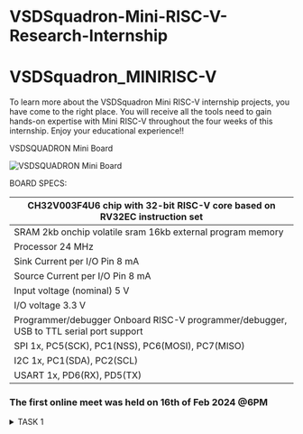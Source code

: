 # VSDSquadron-Mini-RISC-V-Research-Internship

# VSDSquadron_MINIRISC-V

To learn more about the VSDSquadron Mini RISC-V internship projects, you have come to the right place. You will receive all the tools need to gain hands-on expertise with Mini RISC-V throughout the four weeks of this internship. Enjoy your educational experience!!

VSDSQUADRON Mini Board 

![VSDSQUADRON Mini Board]()

BOARD SPECS:

| CH32V003F4U6 chip with 32-bit RISC-V core based on RV32EC instruction set |
| ------------------------------------------------------------------------- 
| SRAM                                                                       2kb onchip volatile sram     16kb external program memory                                    |
| Processor                                                                  24 MHz                                                                                       |
| Sink Current per I/O Pin                                                   8 mA                                                                                         |
| Source Current per I/O Pin                                                 8 mA                                                                                         |
| Input voltage (nominal)                                                    5 V                                                                                          |
| I/O voltage                                                                3.3 V                                                                                        |
| Programmer/debugger                                                        Onboard RISC-V programmer/debugger, USB to TTL serial port support                           |
| SPI                                                                        1x, PC5(SCK), PC1(NSS), PC6(MOSI), PC7(MISO)                                                 |
| I2C                                                                        1x, PC1(SDA), PC2(SCL)                                                                       |
| USART                                                                      1x, PD6(RX), PD5(TX)              



### The first online meet was held on 16th of Feb 2024 @6PM

<details>
    <summary> TASK 1 </summary>

1) install RISC-V GNU Toolchain 

2) install Yosys 

3) install iverilog 

4) install gtkwave

### CLONING RISC-V GNU TOOLCHAIN

Step-1

```sudo apt install git-all```   # To install git

![To install git](https://github.com/VanshikaTanwar/VSDSquadron-Mini-RISC-V-Research-Internship-/blob/main/IMG/gnu_img1.png)
![To install git](https://github.com/VanshikaTanwar/VSDSquadron-Mini-RISC-V-Research-Internship-/blob/main/IMG/gnu_img2.png)

```sudo apt-get install autoconf automake autotools-dev curl python3 libmpc-dev libmpfr-dev libgmp-dev gawk build-essential bison flex texinfo gperf libtool patchutils bc zlib1g-dev libexpat-dev``` *make sure to install the dependencies*

![To install dependencies](https://github.com/VanshikaTanwar/VSDSquadron-Mini-RISC-V-Research-Internship-/blob/main/IMG/gnu_img3.png)
![To install dependencies](https://github.com/VanshikaTanwar/VSDSquadron-Mini-RISC-V-Research-Internship-/blob/main/IMG/gnu_img4.png)

```git clone https://github.com/riscv/riscv-gnu-toolchain```

![gnu_toolchain_clone](https://github.com/VanshikaTanwar/VSDSquadron-Mini-RISC-V-Research-Internship-/blob/main/IMG/gnu_img5.png)


## Create a opt dir
```mkdir /opt/riscv```  *try sudo incase of permission denial*

In my case I created a driectory ```mkdir riscv``` and ``` chmod 777 home/vanshikatanwar/riscv ```

## Config and make inside the risc-v gnu toolchain dir 

```./configure --prefix=/opt/riscv```  

In my case ```./configure --prefix=/home/vanshikatanwar/riscv``` 

![gnu_toolchain_clone](https://github.com/VanshikaTanwar/VSDSquadron-Mini-RISC-V-Research-Internship-/blob/main/IMG/gnu_img6.png)

![gnu_toolchain_clone](https://github.com/VanshikaTanwar/VSDSquadron-Mini-RISC-V-Research-Internship-/blob/main/IMG/gnu_img7.png)


Then
```make``` **(Have patience)**
![gnu_toolchain_clone](https://github.com/VanshikaTanwar/VSDSquadron-Mini-RISC-V-Research-Internship-/blob/main/IMG/gnu_img8.png)

### 2. Installing YOSYS
 ```git clone https://github.com/YosysHQ/yosys.git```
 
 ```cd yosys```
 
 ```make --version command```
![yosys_img1](https://github.com/VanshikaTanwar/VSDSquadron-Mini-RISC-V-Research-Internship-/blob/main/IMG/yosys_img1.png)
 
 ```
    sudo apt-get install build-essential clang bison flex \
    libreadline-dev gawk tcl-dev libffi-dev git \
    graphviz xdot pkg-config python3 libboost-system-dev \
    libboost-python-dev libboost-filesystem-dev zlib1g-dev
```


![yosys_img2](https://github.com/VanshikaTanwar/VSDSquadron-Mini-RISC-V-Research-Internship-/blob/main/IMG/yosys_img2.png)
![yosys_img3](https://github.com/VanshikaTanwar/VSDSquadron-Mini-RISC-V-Research-Internship-/blob/main/IMG/yosys_img3.png)
![yosys_img4](https://github.com/VanshikaTanwar/VSDSquadron-Mini-RISC-V-Research-Internship-/blob/main/IMG/yosys_img4.png)
![yosys_img5](https://github.com/VanshikaTanwar/VSDSquadron-Mini-RISC-V-Research-Internship-/blob/main/IMG/yosys_img5.png)

```
$ make config-gcc
```

![yosys_img2](https://github.com/VanshikaTanwar/VSDSquadron-Mini-RISC-V-Research-Internship-/blob/main/IMG/yosys_img6.png)
![yosys_img3](https://github.com/VanshikaTanwar/VSDSquadron-Mini-RISC-V-Research-Internship-/blob/main/IMG/yosys_img7.png)

```
$ make 
$ sudo make install
```

![yosys_img4](https://github.com/VanshikaTanwar/VSDSquadron-Mini-RISC-V-Research-Internship-/blob/main/IMG/yosys_img8.png)
![yosys_img5](https://github.com/VanshikaTanwar/VSDSquadron-Mini-RISC-V-Research-Internship-/blob/main/IMG/yosys_img9.png)
![yosys_img4](https://github.com/VanshikaTanwar/VSDSquadron-Mini-RISC-V-Research-Internship-/blob/main/IMG/yosys_img10.png)
![yosys_img5](https://github.com/VanshikaTanwar/VSDSquadron-Mini-RISC-V-Research-Internship-/blob/main/IMG/yosys_img11.png)
![yosys_img4](https://github.com/VanshikaTanwar/VSDSquadron-Mini-RISC-V-Research-Internship-/blob/main/IMG/yosys_img12.png)



### 3. Installing iVerilog

```sudo apt-get install iverilog```

![iverilog](https://github.com/VanshikaTanwar/VSDSquadron-Mini-RISC-V-Research-Internship-/blob/main/IMG/iverilog_img1.png)

### 4. Installing GTKwave

```sudo apt update```

```
sudo apt install gtkwave
```

![gtkwave](https://github.com/VanshikaTanwar/VSDSquadron-Mini-RISC-V-Research-Internship-/blob/main/IMG/gtkwave_img1.png)


<details>
    <summary> TASK 2 </summary>

--> To Determine that identify the instruction type and to also find out the exact 32 bit instruction code, based on it's instruction type. 

### Instruction type

There are 6 Instruction Formats . These are :- 

(i) R-Type Format or R-Type Instruction - This type of instruction includes registers. These instructions are basically using 3 register inputs , - add,xor, mul.etc. (Basically, it's contains all arithmetic and logic operations).

(ii) I-Format or I-Type Instruction - These are the instructions with immediates , loads like, 
-addi, lw, jalr, slli.

(iii) S-Format or S-Type Instruction
(iv) SB-Format or SB-Type Instruction
(v) U-Format or U-Type Instruction
(vi) UJ-Format or UJ-Type Instruction


In this internship, we are proceeding with R-type Instruction.
As, ISA type is RISC-V in VSDSQUADRON Board.

This R-Type Instruction is 32-bit Long and have the following formats.
--> This 32bit long format are containing total of 2 bits, and these bits are divided into some parts .
These parts are known as fields. Hence, this 32 bit is containing some fields . And to define these fileds, it contains following bit of numbers. 

These are, 755357.
Each bit , which is mentioned above have some meaning , in 32-bit format. 
7+5+5+3+5+7=32.

7- Funct7
5- rs2
5- rs1
3- Funct3
5- rd
7- opcode

![R-type Instruction Format](https://github.com/VanshikaTanwar/VSDSquadron-Mini-RISC-V-Research-Internship-/blob/main/IMG/r-type%20instruction%20format.png)


Here, 5-bit fields can represent numbers 0-31, i.e., (2^5=32)
while, 7-bit fields can represent numbers 0-128, i.e., (2^7=128) and similarly so on for other bits.









































## References

- [References]()
- 


